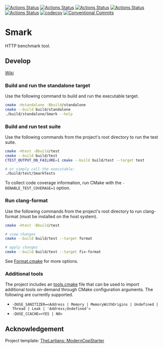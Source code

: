 [![Actions Status](https://github.com/RobertIndie/smark/workflows/MacOS/badge.svg)](https://github.com/RobertIndie/smark/actions)
[![Actions Status](https://github.com/RobertIndie/smark/workflows/Windows/badge.svg)](https://github.com/RobertIndie/smark/actions)
[![Actions Status](https://github.com/RobertIndie/smark/workflows/Ubuntu/badge.svg)](https://github.com/RobertIndie/smark/actions)
[![Actions Status](https://github.com/RobertIndie/smark/workflows/Style/badge.svg)](https://github.com/RobertIndie/smark/actions)
[![Actions Status](https://github.com/RobertIndie/smark/workflows/Install/badge.svg)](https://github.com/RobertIndie/smark/actions)
[![codecov](https://codecov.io/gh/RobertIndie/smark/branch/master/graph/badge.svg)](https://codecov.io/gh/RobertIndie/smark)
[![Conventional Commits](https://img.shields.io/badge/Conventional%20Commits-1.0.0-yellow.svg)](https://conventionalcommits.org)

# Smark

HTTP benchmark tool.

## Develop

[Wiki](https://github.com/RobertIndie/smark/wiki)

### Build and run the standalone target

Use the following command to build and run the executable target.

```bash
cmake -Hstandalone -Bbuild/standalone
cmake --build build/standalone
./build/standalone/Smark --help
```

### Build and run test suite

Use the following commands from the project's root directory to run the test suite.

```bash
cmake -Htest -Bbuild/test
cmake --build build/test
CTEST_OUTPUT_ON_FAILURE=1 cmake --build build/test --target test

# or simply call the executable: 
./build/test/SmarkTests
```

To collect code coverage information, run CMake with the `-DENABLE_TEST_COVERAGE=1` option.

### Run clang-format

Use the following commands from the project's root directory to run clang-format (must be installed on the host system).

```bash
cmake -Htest -Bbuild/test

# view changes
cmake --build build/test --target format

# apply changes
cmake --build build/test --target fix-format
```

See [Format.cmake](https://github.com/TheLartians/Format.cmake) for more options.

### Additional tools

The project includes an [tools.cmake](cmake/tools.cmake) file that can be used to import additional tools on-demand through CMake configuration arguments.
The following are currently supported.

- `-DUSE_SANITIZER=<Address | Memory | MemoryWithOrigins | Undefined | Thread | Leak | 'Address;Undefined'>`
- `-DUSE_CCACHE=<YES | NO>`

## Acknowledgement

Project template: [TheLartians: ModernCppStarter](https://github.com/TheLartians/ModernCppStarter)
